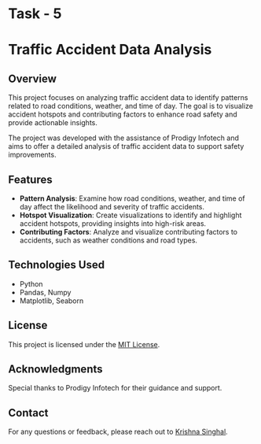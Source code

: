 # Task - 5

# Traffic Accident Data Analysis

## Overview

This project focuses on analyzing traffic accident data to identify patterns related to road conditions, weather, and time of day. The goal is to visualize accident hotspots and contributing factors to enhance road safety and provide actionable insights.

The project was developed with the assistance of Prodigy Infotech and aims to offer a detailed analysis of traffic accident data to support safety improvements.

## Features

- **Pattern Analysis**: Examine how road conditions, weather, and time of day affect the likelihood and severity of traffic accidents.
- **Hotspot Visualization**: Create visualizations to identify and highlight accident hotspots, providing insights into high-risk areas.
- **Contributing Factors**: Analyze and visualize contributing factors to accidents, such as weather conditions and road types.

## Technologies Used

- Python
- Pandas, Numpy
- Matplotlib, Seaborn

## License

This project is licensed under the [MIT License](LICENSE).

## Acknowledgments

Special thanks to Prodigy Infotech for their guidance and support.

## Contact

For any questions or feedback, please reach out to [Krishna Singhal](https://linkedin.com/in/geekkrishna).

